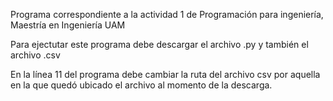 Programa correspondiente a la actividad 1 de Programación para ingeniería, Maestría en Ingeniería UAM

Para ejectutar este programa debe descargar el archivo .py y también el archivo .csv

En la línea 11 del programa debe cambiar la ruta del archivo csv por aquella en la que quedó ubicado el archivo al momento de la descarga. 
